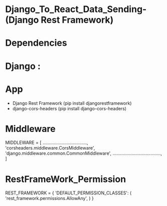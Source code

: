 # Django_To_React_Data_Sending-(Django Rest Framework)

  # Dependencies

  # Django :
    
   # App
    
   - Django Rest Framework (pip install djangorestframework)
   - django-cors-headers (pip install django-cors-headers)
     
    
   # Middleware
    
  MIDDLEWARE = [
     ...................................,
    'corsheaders.middleware.CorsMiddleware',
    'django.middleware.common.CommonMiddleware',
    ......................................,
  ]

     
  # RestFrameWork_Permission
     
  REST_FRAMEWORK = {
    'DEFAULT_PERMISSION_CLASSES': (
    'rest_framework.permissions.AllowAny',
    )
  }
